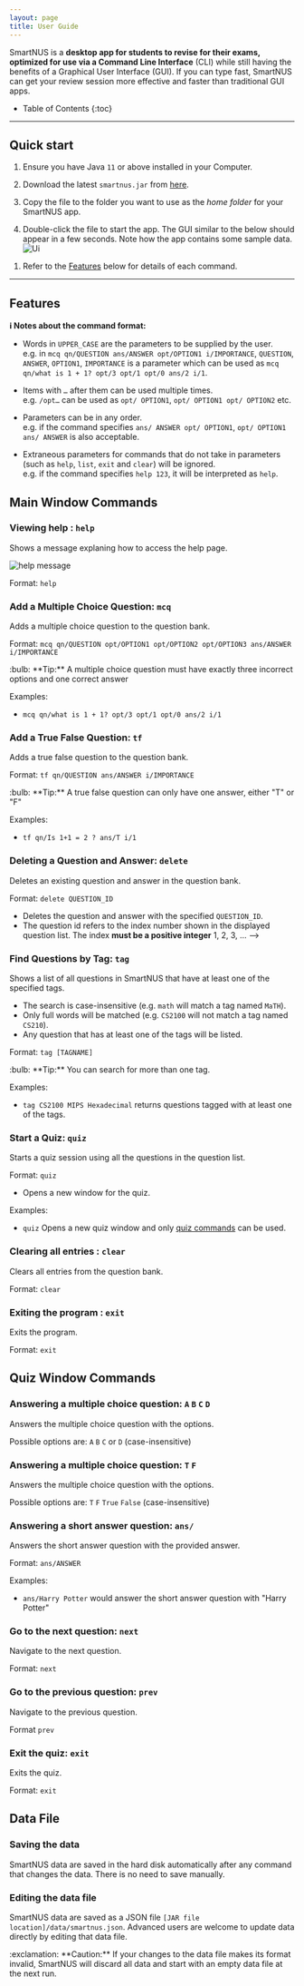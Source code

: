 ```yaml
---
layout: page
title: User Guide
---
```


SmartNUS is a **desktop app for students to revise for their exams, optimized for use via a Command Line Interface** (CLI) while still having the benefits of a Graphical User Interface (GUI). If you can type fast, SmartNUS can get your review session more effective and faster than traditional GUI apps.

* Table of Contents
{:toc}

--------------------------------------------------------------------------------------------------------------------

## Quick start

1. Ensure you have Java `11` or above installed in your Computer.

1. Download the latest `smartnus.jar` from [here](https://github.com/AY2122S1-CS2103T-F12-1/tp/releases).

1. Copy the file to the folder you want to use as the _home folder_ for your SmartNUS app.

1. Double-click the file to start the app. The GUI similar to the below should appear in a few seconds. Note how the app contains some sample data.<br>
   ![Ui](images/UiMainWindow.png)

<!-- 1. Type the command in the command box and press Enter to execute it. e.g. typing **`help`** and pressing Enter will open the help window.<br>
   Some example commands you can try:

   * **`list`** : Lists all contacts.

   * **`add`**`n/John Doe p/98765432 e/johnd@example.com a/John street, block 123, #01-01` : Adds a contact named `John Doe` to the Address Book.

   * **`delete`**`3` : Deletes the 3rd contact shown in the current list.

   * **`clear`** : Deletes all contacts.

   * **`exit`** : Exits the app. -->

1. Refer to the [Features](#features) below for details of each command.

--------------------------------------------------------------------------------------------------------------------

## Features

<div markdown="block" class="alert alert-info">

**:information_source: Notes about the command format:**<br>

* Words in `UPPER_CASE` are the parameters to be supplied by the user.<br>
  e.g. in `mcq qn/QUESTION ans/ANSWER opt/OPTION1 i/IMPORTANCE`, `QUESTION`, `ANSWER`, `OPTION1`, `IMPORTANCE` is a parameter which can be used as `mcq qn/what is 1 + 1? opt/3 opt/1 opt/0 ans/2 i/1`.

<!-- * Items in square brackets are optional.<br>
  e.g `n/NAME [t/TAG]` can be used as `n/John Doe t/friend` or as `n/John Doe`.
 -->
* Items with `…`​ after them can be used multiple times.<br>
  e.g. `/opt…​` can be used as `opt/ OPTION1`, `opt/ OPTION1 opt/ OPTION2` etc.

* Parameters can be in any order.<br>
  e.g. if the command specifies `ans/ ANSWER opt/ OPTION1`, `opt/ OPTION1 ans/ ANSWER` is also acceptable.

<!-- * If a parameter is expected only once in the command but you specified it multiple times, only the last occurrence of the parameter will be taken.<br>
  e.g. if you specify `p/12341234 p/56785678`, only `p/56785678` will be taken. -->

* Extraneous parameters for commands that do not take in parameters (such as `help`, `list`, `exit` and `clear`) will be ignored.<br>
  e.g. if the command specifies `help 123`, it will be interpreted as `help`.

</div>

## Main Window Commands

### Viewing help : `help`

Shows a message explaning how to access the help page.

![help message](images/helpMessage.png)

Format: `help`


### Add a Multiple Choice Question: `mcq`

Adds a multiple choice question to the question bank.

Format: `mcq qn/QUESTION opt/OPTION1 opt/OPTION2 opt/OPTION3 ans/ANSWER i/IMPORTANCE`

<div markdown="span" class="alert alert-primary">:bulb: **Tip:**
A multiple choice question must have exactly three incorrect options and one correct answer
</div>

Examples:
* `mcq qn/what is 1 + 1? opt/3 opt/1 opt/0 ans/2 i/1`

### Add a True False Question: `tf`

Adds a true false question to the question bank.

Format: `tf qn/QUESTION ans/ANSWER i/IMPORTANCE`

<div markdown="span" class="alert alert-primary">:bulb: **Tip:**
A true false question can only have one answer, either "T" or "F"
</div>

Examples:
* `tf qn/Is 1+1 = 2 ? ans/T i/1`

<!-- ### Listing all persons : `list`

Shows a list of all questions in the address book.

Format: `list` -->

### Deleting a Question and Answer: `delete`

Deletes an existing question and answer in the question bank.

Format: `delete QUESTION_ID`

* Deletes the question and answer with the specified `QUESTION_ID`.
* The question id refers to the index number shown in the displayed question list. The index **must be a positive integer** 1, 2, 3, …​ -->

### Find Questions by Tag: `tag`

Shows a list of all questions in SmartNUS that have at least one of the specified tags. 
* The search is case-insensitive (e.g. `math` will match a tag named `MaTH`).
* Only full words will be matched (e.g. `CS2100` will not match a tag named `CS210`).
* Any question that has at least one of the tags will be listed.

Format: `tag [TAGNAME]`

<div markdown="span" class="alert alert-primary">:bulb: **Tip:**
You can search for more than one tag.
</div>

Examples:
* `tag CS2100 MIPS Hexadecimal` returns questions tagged with at least one of the tags.

### Start a Quiz: `quiz`

Starts a quiz session using all the questions in the question list.

Format: `quiz`

* Opens a new window for the quiz.

Examples:
*  `quiz` Opens a new quiz window and only [quiz commands](#quiz_window_commands) can be used.

### Clearing all entries : `clear`

Clears all entries from the question bank.

Format: `clear`

### Exiting the program : `exit`

Exits the program.

Format: `exit`

## <a name="quiz_window_commands"></a>Quiz Window Commands

### Answering a multiple choice question: `A` `B` `C` `D`
Answers the multiple choice question with the options.

Possible options are: `A` `B` `C` or `D` (case-insensitive)

### Answering a multiple choice question: `T` `F`
Answers the multiple choice question with the options.

Possible options are: `T` `F` `True` `False` (case-insensitive)

### Answering a short answer question: `ans/`
Answers the short answer question with the provided answer.

Format: `ans/ANSWER`

Examples:
* `ans/Harry Potter` would answer the short answer question with "Harry Potter"

### Go to the next question: `next`
Navigate to the next question.

Format: `next`

### Go to the previous question: `prev`
Navigate to the previous question.

Format `prev`


### Exit the quiz: `exit`
Exits the quiz.

Format: `exit`

## Data File

### Saving the data

SmartNUS data are saved in the hard disk automatically after any command that changes the data. There is no need to save manually.

### Editing the data file

SmartNUS data are saved as a JSON file `[JAR file location]/data/smartnus.json`. Advanced users are welcome to update data directly by editing that data file.

<div markdown="span" class="alert alert-warning">:exclamation: **Caution:**
If your changes to the data file makes its format invalid, SmartNUS will discard all data and start with an empty data file at the next run.
</div>
<!--
### Archiving data files `[coming in v2.0]`

_Details coming soon ..._ -->

--------------------------------------------------------------------------------------------------------------------

## FAQ

**Q**: How do I transfer my data to another Computer?<br>
**A**: Install the app in the other computer and overwrite the empty data file it creates with the file that contains the data of your previous SmartNUS home folder.

--------------------------------------------------------------------------------------------------------------------

## Main Window Command summary

Action | Format, Examples
--------|------------------
**MCQ** | `mcq qn/QUESTION opt/OPTION1 opt/OPTION2 opt/OPTION3 ans/ANSWER i/IMPORTANCE` <br> e.g., `mcq qn/what is 1 + 1? opt/3 opt/1 opt/0 ans/2 i/1`
**Delete** | `delete INDEX`<br> e.g., `delete 3`
**Quiz** | `quiz` <br>
**Exit** | `exit` <br>
**Help** | `help` <br>

## Quiz Window Command Summary

Action | Format, Examples
--------|------------------
**Option A** | `A`, `a` <br>
**Option B** | `B`, `b` <br>
**Option C** | `C`, `c` <br>
**Option D** | `D`, `d` <br>
**Option True** | `T`, `True` (Case-insensitive)<br> e.g., `T`,`t`, `true` <br>
**Option False** | `F`, `False` (Case-insensitive)<br> e.g., `F`,`f`, `false` <br>
**SAQ Answer** | `ans/ANSWER`<br> e.g., `ans/Harry Potter` <br>
**Next** | `next` <br>
**Prev** | `prev` <br>
**Exit** | `exit` <br>
